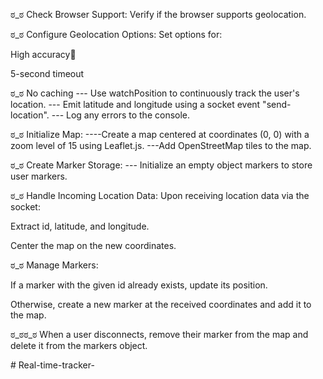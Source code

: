 ಠ_ಠ Check Browser Support:
 Verify if the browser supports geolocation.

ಠ_ಠ Configure Geolocation Options:
Set options for:

High accuracy🙌

5-second timeout

ಠ_ಠ No caching
  --- Use watchPosition to continuously track the user's location.
--- Emit latitude and longitude using a socket event "send-location".
 --- Log any errors to the console.

ಠ_ಠ Initialize Map:
----Create a map centered at coordinates (0, 0) with a zoom level of 15 using Leaflet.js.
---Add OpenStreetMap tiles to the map.

ಠ_ಠ Create Marker Storage:
--- Initialize an empty object markers to store user markers.

ಠ_ಠ Handle Incoming Location Data:
  Upon receiving location data via the socket:

  Extract id, latitude, and longitude.

  Center the map on the new coordinates.

ಠ_ಠ Manage Markers:

  If a marker with the given id already exists, update its position.

   Otherwise, create a new marker at the received coordinates and add it to the map.

ಠ_ಠಠ_ಠ  When a user disconnects, remove their marker from the map and delete it from the markers object.

#   R e a l - t i m e - t r a c k e r -  
 